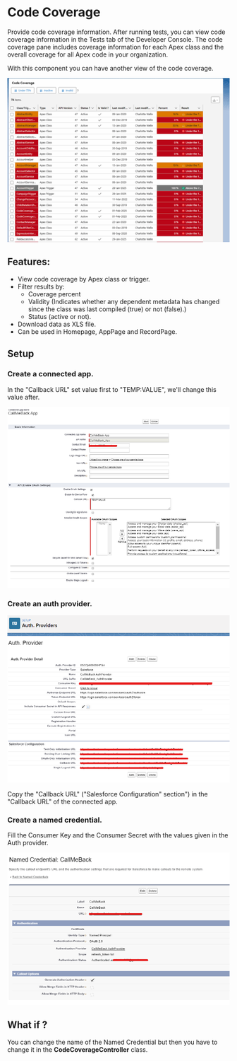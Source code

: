 # Code Coverage

Provide code coverage information.
After running tests, you can view code coverage information in the Tests tab of the Developer Console. The code coverage pane includes coverage information for each Apex class and the overall coverage for all Apex code in your organization.

With this component you can have another view of the code coverage.

<img src="docs/animation.gif"/>

## Features:

- View code coverage by Apex class or trigger.
- Filter results by:
  - Coverage percent
  - Validity (Indicates whether any dependent metadata has changed since the class was last compiled (true) or not (false).)
  - Status (active or not).
- Download data as XLS file.
- Can be used in Homepage, AppPage and RecordPage.

## Setup

### Create a connected app.

In the "Callback URL" set value first to "TEMP:VALUE", we'll change this value after.

<img src="docs/connectedapp.png"/>

### Create an auth provider.

<img src="docs/authprovider.png"/>

Copy the "Callback URL" ("Salesforce Configuration" section") in the "Callback URL" of the connected app.

### Create a named credential.

Fill the Consumer Key and the Consumer Secret with the values given in the Auth provider.

<img src="docs/namedcredential.png"/>

## What if ?

You can change the name of the Named Credential but then you have to change it in the **CodeCoverageController** class.
